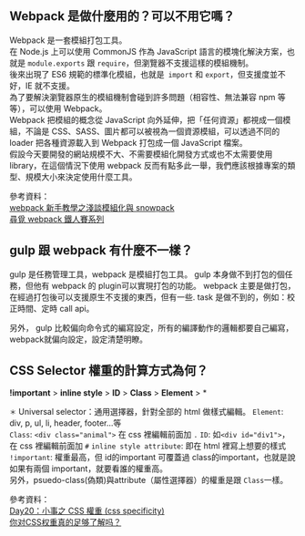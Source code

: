 ## Webpack 是做什麼用的？可以不用它嗎？  
Webpack 是一套模組打包工具。  
在 Node.js 上可以使用 CommonJS 作為 JavaScript 語言的模塊化解決方案，也就是 `module.exports` 跟 `require`，但瀏覽器不支援這樣的模組機制。  
後來出現了 ES6 規範的標準化模組，也就是` import` 和 `export`，但支援度並不好，IE 就不支援。  
為了要解決瀏覽器原生的模組機制會碰到許多問題（相容性、無法兼容 npm 等等），可以使用 Webpack。  
Webpack 把模組的概念從 JavaScript 向外延伸，把「任何資源」都視成一個模組，不論是 CSS、SASS、圖片都可以被視為一個資源模組，可以透過不同的 loader 把各種資源載入到 Webpack 打包成一個 JavaScript 檔案。  
假設今天要開發的網站規模不大、不需要模組化開發方式或也不太需要使用 library，在這個情況下使用 webpack 反而有點多此一舉，我們應該根據專案的類型、規模大小來決定使用什麼工具。

參考資料：  
[webpack 新手教學之淺談模組化與 snowpack](https://blog.huli.tw/2020/01/21/webpack-newbie-tutorial/)  
[尋覓 webpack 鐵人賽系列](https://ithelp.ithome.com.tw/articles/10253358)
## gulp 跟 webpack 有什麼不一樣？
gulp 是任務管理工具，webpack 是模組打包工具。
gulp 本身做不到打包的個任務，但他有 webpack 的 plugin可以實現打包的功能。 
webpack 主要是做打包，在經過打包後可以支援原生不支援的東西，但有一些. task 是做不到的，例如：校正時間、定時 call api。

另外， gulp 比較偏向命令式的編寫設定，所有的編譯動作的邏輯都要自己編寫，webpack就偏向設定，設定清楚明瞭。

## CSS Selector 權重的計算方式為何？
**!important** > **inline style** > **ID** > **Class** > **Element** > *

 
 `＊` Universal selector：通用選擇器，針對全部的 html 做樣式編輯。
  `Element`: div, p, ul, li, header, footer...等  
  `Class`: `<div class="animal">`  在 css 裡編輯前面加 `.`
  `ID`: 如`<div id="div1">`，在 css 裡編輯前面加 `#`
  `inline style attribute`: 即在 html 裡寫上想要的樣式  
  `!important`: 權重最高，但 id的important 可覆蓋過 class的important，也就是說如果有兩個 important，就要看誰的權重高。  
  另外，psuedo-class(偽類)與attribute（屬性選擇器）的權重是跟 `Class`一樣。
  
  參考資料：  
  [Day20：小事之 CSS 權重 (css specificity)](https://ithelp.ithome.com.tw/articles/10196454)  
  [你对CSS权重真的足够了解吗？](https://juejin.im/post/6844903608199151630)
  
